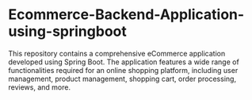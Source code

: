 # Ecommerce-Backend-Application-using-springboot
This repository contains a comprehensive eCommerce application developed using Spring Boot. The application features a wide range of functionalities required for an online shopping platform, including user management, product management, shopping cart, order processing, reviews, and more.
